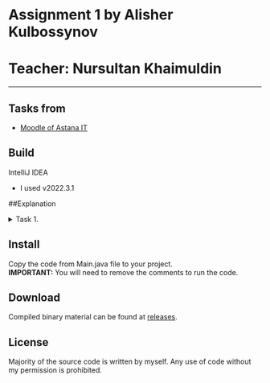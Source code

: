 # Assignment 1 by Alisher Kulbossynov
# Teacher: Nursultan Khaimuldin
---

## Tasks from
- [Moodle of Astana IT](https://moodle.astanait.edu.kz/mod/assign/view.php?id=78445)

## Build
IntelliJ IDEA
- I used v2022.3.1

##Explanation
<details>
<summary>Task 1.</summary>
This task creates an array of integers and then calls a function called findMin to find the minimum value in that array. The findMin function is a recursive function that takes an array and the length of that array as inputs and returns the minimum value in the array.


</details>

## Install
 Copy the code from Main.java file to your project.  
 **IMPORTANT:** You will need to remove the comments to run the code.

## Download
Compiled binary material can be found at [releases](https://github.com/alisheriq/algorithms/tree/master/src).

## License
Majority of the source code is written by myself.
Any use of code without my permission is prohibited.
